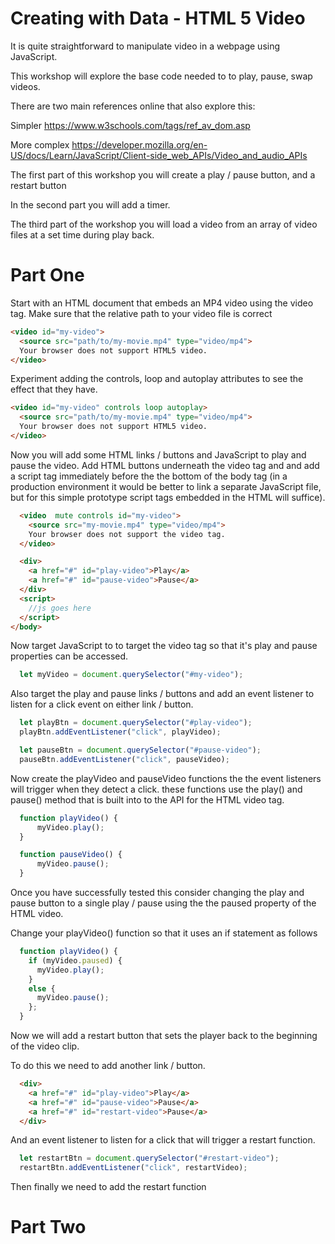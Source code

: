 # Creating with Data - HTML 5 Video
It is quite straightforward to manipulate video in a webpage using JavaScript.

This workshop will explore the base code needed to to play, pause, swap videos.

There are two main references online that also explore this:

Simpler
https://www.w3schools.com/tags/ref_av_dom.asp 

More complex 
https://developer.mozilla.org/en-US/docs/Learn/JavaScript/Client-side_web_APIs/Video_and_audio_APIs 

The first part of this workshop you will create a play / pause button, and a restart button 

In the second part you will add a timer.

The third part of the  workshop you will load a video from an array of video files at a set time during play back.

# Part One
Start with an  HTML document that embeds an MP4 video using the video tag.
Make sure that the relative path to your video file is correct
```html
<video id="my-video">
  <source src="path/to/my-movie.mp4" type="video/mp4">
  Your browser does not support HTML5 video.
</video>
```
Experiment adding the controls,  loop and autoplay attributes to see the effect that they have. 
```html
<video id="my-video" controls loop autoplay>
  <source src="path/to/my-movie.mp4" type="video/mp4">
  Your browser does not support HTML5 video.
</video>
```
Now you will add some HTML links / buttons and JavaScript to play and pause the video. Add  HTML buttons underneath the video tag and and add a script tag immediately before the the bottom of the body tag (in a production environment it would be better to link a separate JavaScript file, but for this simple prototype script tags embedded in the HTML will suffice).
```html
  <video  mute controls id="my-video">
    <source src="my-movie.mp4" type="video/mp4">
    Your browser does not support the video tag.
  </video>

  <div>
    <a href="#" id="play-video">Play</a>
    <a href="#" id="pause-video">Pause</a>
  </div>
  <script> 
    //js goes here
  </script> 
</body>
```
Now  target JavaScript to to target the video tag so that it's play and pause properties can be accessed.
```JavaScript
  let myVideo = document.querySelector("#my-video"); 
```
Also target the play and pause links / buttons and add an event listener to listen for a click event on either link / button. 
```JavaScript
  let playBtn = document.querySelector("#play-video"); 
  playBtn.addEventListener("click", playVideo);

  let pauseBtn = document.querySelector("#pause-video"); 
  pauseBtn.addEventListener("click", pauseVideo);
```
Now create the playVideo and pauseVideo functions the the event listeners will trigger when they detect a click. these functions use the play() and pause() method that is built into to the API for the HTML video tag.
```JavaScript
  function playVideo() { 
      myVideo.play(); 
  }

  function pauseVideo() { 
      myVideo.pause(); 
  } 
```
Once you have  successfully tested this consider changing the play and pause button to a single play / pause using the the paused property of the HTML video.

Change your playVideo() function so that it uses an if statement as follows
```JavaScript
  function playVideo() { 
    if (myVideo.paused) {
      myVideo.play(); 
    }
    else {
      myVideo.pause();
    };
  }
```
Now we will add a restart button that sets the player back to the beginning of the video clip.

To do this we need to add another link / button.
```html
  <div>
    <a href="#" id="play-video">Play</a>
    <a href="#" id="pause-video">Pause</a>
    <a href="#" id="restart-video">Pause</a>
  </div>
```
And an event listener to listen for a click that will trigger a restart function.
```JavaScript
  let restartBtn = document.querySelector("#restart-video");
  restartBtn.addEventListener("click", restartVideo); 
```
Then finally we need to add the restart function 

# Part Two
